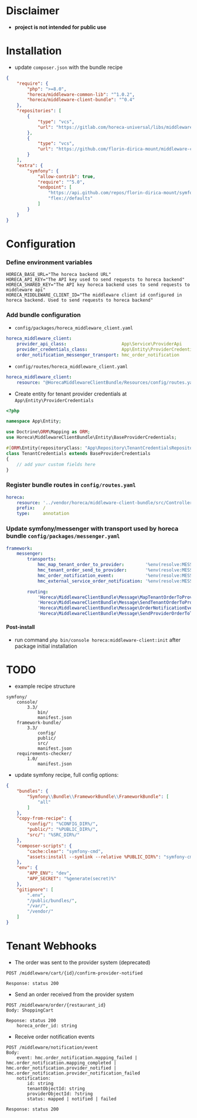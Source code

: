 # Disclaimer

- **project is not intended for public use**

# Installation

- update `composer.json` with the bundle recipe

```json
{
    "require": {
        "php": ">=8.0",
        "horeca/middleware-common-lib": "^1.0.2",
        "horeca/middleware-client-bundle": "^0.4"
    },
    "repositories": [
        {
            "type": "vcs",
            "url": "https://gitlab.com/horeca-universal/libs/middleware-common-lib.git"
        },
        {
            "type": "vcs",
            "url": "https://github.com/florin-dirica-mount/middleware-client-bundle.git"
        }
    ],
    "extra": {
        "symfony": {
            "allow-contrib": true,
            "require": "^5.0",
            "endpoint": [
                "https://api.github.com/repos/florin-dirica-mount/symfony-recipes/contents/index.json",
                "flex://defaults"
            ]
        }
    }
}
```

Configuration
=====

### Define environment variables

```dotenv
HORECA_BASE_URL="The horeca backend URL"
HORECA_API_KEY="The API key used to send requests to horeca backend"
HORECA_SHARED_KEY="The API key horeca backend uses to send requests to middleware api"
HORECA_MIDDLEWARE_CLIENT_ID="The middleware client id configured in horeca backend. Used to send requests to horeca backend"
```

### Add bundle configuration

- `config/packages/horeca_middleware_client.yaml`

```yaml
horeca_middleware_client:
    provider_api_class:                     App\Service\ProviderApi
    provider_credentials_class:             App\Entity\ProviderCredentials # this entity must extend Horeca\MiddlewareClientBundle\Entity\BaseProviderCredentials
    order_notification_messenger_transport: hmc_order_notification
```

- `config/routes/horeca_middleware_client.yaml`

```yaml
horeca_middleware_client:
    resource: "@HorecaMiddlewareClientBundle/Resources/config/routes.yaml"
```

- Create entity for tenant provider credentials at `App\Entity\ProviderCredentials`

```php
<?php

namespace App\Entity;

use Doctrine\ORM\Mapping as ORM;
use Horeca\MiddlewareClientBundle\Entity\BaseProviderCredentials;

#[ORM\Entity(repositoryClass: "App\Repository\TenantCredentialsRepository")]
class TenantCredentials extends BaseProviderCredentials
{
    // add your custom fields here
}
```

### Register bundle routes in `config/routes.yaml`

```yaml
horeca:
    resource: '../vendor/horeca/middleware-client-bundle/src/Controller/'
    prefix:   /
    type:     annotation
```

### Update symfony/messenger with transport used by horeca bundle `config/packages/messenger.yaml`

```yaml
framework:
    messenger:
        transports:
            hmc_map_tenant_order_to_provider:        '%env(resolve:MESSENGER_TRANSPORT_DSN)%?queue_name=hmc_map_tenant_order_to_provider'
            hmc_tenant_order_send_to_provider:       '%env(resolve:MESSENGER_TRANSPORT_DSN)%?queue_name=hmc_tenant_order_send_to_provider'
            hmc_order_notification_event:            '%env(resolve:MESSENGER_TRANSPORT_DSN)%?queue_name=hmc_order_notification_event'
            hmc_external_service_order_notification: '%env(resolve:MESSENGER_TRANSPORT_DSN)%?queue_name=hmc_external_service_order_notification'

        routing:
            'Horeca\MiddlewareClientBundle\Message\MapTenantOrderToProviderMessage':  hmc_map_tenant_order_to_provider
            'Horeca\MiddlewareClientBundle\Message\SendTenantOrderToProviderMessage': hmc_tenant_order_send_to_provider
            'Horeca\MiddlewareClientBundle\Message\OrderNotificationEventMessage':    hmc_tenant_order_notification_event
            'Horeca\MiddlewareClientBundle\Message\SendProviderOrderToTenantMessage': hmc_external_service_order_notification
```

#### Post-install

- run command `php bin/console horeca:middleware-client:init` after package initial installation

# TODO

- example recipe structure

```text
symfony/
    console/
        3.3/
            bin/
            manifest.json
    framework-bundle/
        3.3/
            config/
            public/
            src/
            manifest.json
    requirements-checker/
        1.0/
            manifest.json
```

- update symfony recipe, full config options:

```json
{
    "bundles": {
        "Symfony\\Bundle\\FrameworkBundle\\FrameworkBundle": [
            "all"
        ]
    },
    "copy-from-recipe": {
        "config/": "%CONFIG_DIR%/",
        "public/": "%PUBLIC_DIR%/",
        "src/": "%SRC_DIR%/"
    },
    "composer-scripts": {
        "cache:clear": "symfony-cmd",
        "assets:install --symlink --relative %PUBLIC_DIR%": "symfony-cmd"
    },
    "env": {
        "APP_ENV": "dev",
        "APP_SECRET": "%generate(secret)%"
    },
    "gitignore": [
        ".env",
        "/public/bundles/",
        "/var/",
        "/vendor/"
    ]
}
```

# Tenant Webhooks

- The order was sent to the provider system (deprecated)

```
POST /middleware/cart/{id}/confirm-provider-notified

Response: status 200
```

- Send an order received from the provider system

```
POST /middleware/order/{restaurant_id}
Body: ShoppingCart

Reponse: status 200
    horeca_order_id: string
```

- Receive order notification events

```
POST /middleware/notification/event
Body:
    event: hmc.order_notification.mapping_failed | hmc.order_notification.mapping_completed | hmc.order_notification.provider_notified | hmc.order_notification.provider_notification_failed
    notification:
        id: string 
        tenantObjectId: string
        providerObjectId: ?string
        status: mapped | notified | failed

Response: status 200
```
